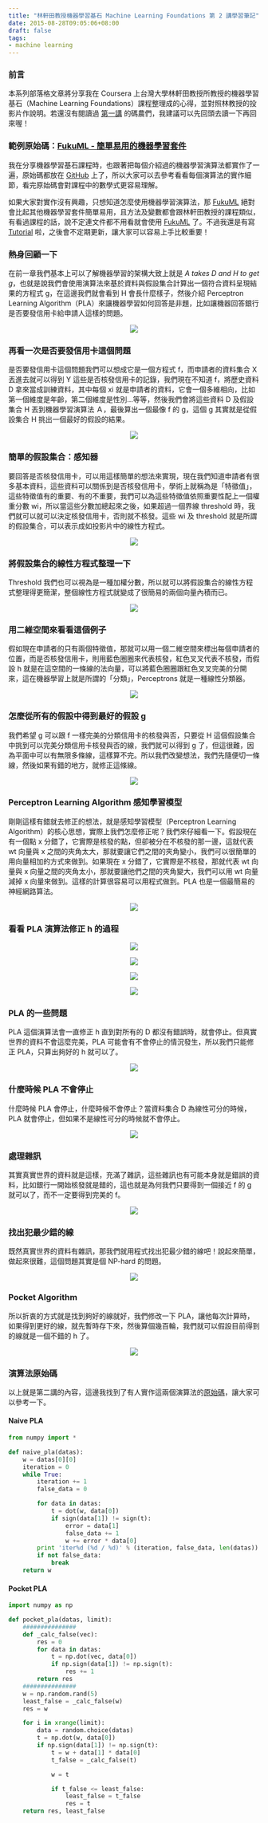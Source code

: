 ```yaml
---
title: "林軒田教授機器學習基石 Machine Learning Foundations 第 2 講學習筆記"
date: 2015-08-28T09:05:06+08:00
draft: false
tags:
- machine learning
---
```


### 前言

本系列部落格文章將分享我在 Coursera 上台灣大學林軒田教授所教授的機器學習基石（Machine Learning Foundations）課程整理成的心得，並對照林教授的投影片作說明。若還沒有閱讀過 [第一講](http://blog.fukuball.com/machine-learning-foundations-by-lin-xuan-tian-di-jiang-xue-xi-bi-ji/) 的碼農們，我建議可以先回頭去讀一下再回來喔！

### 範例原始碼：[FukuML - 簡單易用的機器學習套件](https://github.com/fukuball/fuku-ml)

我在分享機器學習基石課程時，也跟著把每個介紹過的機器學習演算法都實作了一遍，原始碼都放在 [GitHub](https://github.com/fukuball/fuku-ml) 上了，所以大家可以去參考看看每個演算法的實作細節，看完原始碼會對課程中的數學式更容易理解。

如果大家對實作沒有興趣，只想知道怎麼使用機器學習演算法，那 [FukuML](https://github.com/fukuball/fuku-ml) 絕對會比起其他機器學習套件簡單易用，且方法及變數都會跟林軒田教授的課程類似，有看過課程的話，說不定連文件都不用看就會使用 [FukuML](https://github.com/fukuball/fuku-ml) 了。不過我還是有寫 [Tutorial](https://github.com/fukuball/FukuML-Tutorial) 啦，之後會不定期更新，讓大家可以容易上手比較重要！

### 熱身回顧一下

在前一章我們基本上可以了解機器學習的架構大致上就是 *A takes D and H to get g*，也就是說我們會使用演算法來基於資料與假設集合計算出一個符合資料呈現結果的方程式 g，在這邊我們就會看到 H 會長什麼樣子，然後介紹 Perceptron Learning Algorithm（PLA）來讓機器學習如何回答是非題，比如讓機器回答銀行是否要發信用卡給申請人這樣的問題。

<p style="text-align:center">
    <img src="http://static.obeobe.com/image/blog-image/machine-learning-foundations-2-0.png">
</p>

### 再看一次是否要發信用卡這個問題

是否要發信用卡這個問題我們可以想成它是一個方程式 f，而申請者的資料集合 X 丟進去就可以得到 Y 這些是否核發信用卡的記錄，我們現在不知道 f，將歷史資料 D 拿來當成訓練資料，其中每個 xi 就是申請者的資料，它會一個多維相向，比如第一個維度是年齡，第二個維度是性別...等等，然後我們會將這些資料 D 及假設集合 H 丟到機器學習演算法 Ａ，最後算出一個最像 f 的 g，這個 g 其實就是從假設集合 H 挑出一個最好的假設的結果。

<p style="text-align:center">
    <img src="http://static.obeobe.com/image/blog-image/machine-learning-foundations-2-1.png">
</p>

### 簡單的假設集合：感知器

要回答是否核發信用卡，可以用這樣簡單的想法來實現，現在我們知道申請者有很多基本資料，這些資料可以關係到是否核發信用卡，學術上就稱為是「特徵值」，這些特徵值有的重要、有的不重要，我們可以為這些特徵值依照重要性配上一個權重分數 wi，所以當這些分數加總起來之後，如果超過一個界線 threshold 時，我們就可以就可以決定核發信用卡，否則就不核發。這些 wi 及 threshold 就是所謂的假設集合，可以表示成如投影片中的線性方程式。

<p style="text-align:center">
    <img src="http://static.obeobe.com/image/blog-image/machine-learning-foundations-2-2.png">
</p>

### 將假設集合的線性方程式整理一下

Threshold 我們也可以視為是一種加權分數，所以就可以將假設集合的線性方程式整理得更簡潔，整個線性方程式就變成了很簡易的兩個向量內積而已。

<p style="text-align:center">
    <img src="http://static.obeobe.com/image/blog-image/machine-learning-foundations-2-3.png">
</p>

### 用二維空間來看看這個例子

假如現在申請者的只有兩個特徵值，那就可以用一個二維空間來標出每個申請者的位置，而是否核發信用卡，則用藍色圈圈來代表核發，紅色叉叉代表不核發，而假設 h 就是在這空間的一條線的法向量，可以將藍色圈圈跟紅色叉叉完美的分開來，這在機器學習上就是所謂的「分類」，Perceptrons 就是一種線性分類器。

<p style="text-align:center">
    <img src="http://static.obeobe.com/image/blog-image/machine-learning-foundations-2-4.png">
</p>

### 怎麼從所有的假設中得到最好的假設 g

我們希望 g 可以跟 f 一樣完美的分類信用卡的核發與否，只要從 H 這個假設集合中挑到可以完美分類信用卡核發與否的線，我們就可以得到 g 了，但這很難，因為平面中可以有無限多條線，這樣算不完。所以我們改變想法，我們先隨便切一條線，然後如果有錯的地方，就修正這條線。

<p style="text-align:center">
    <img src="http://static.obeobe.com/image/blog-image/machine-learning-foundations-2-5.png">
</p>

### Perceptron Learning Algorithm 感知學習模型

剛剛這樣有錯就去修正的想法，就是感知學習模型（Perceptron Learning Algorithm）的核心思想，實際上我們怎麼修正呢？我們來仔細看一下。假設現在有一個點 x 分錯了，它實際是核發的點，但卻被分在不核發的那一邊，這就代表 wt 向量與 x 之間的夾角太大，那就要讓它們之間的夾角變小，我們可以很簡單的用向量相加的方式來做到。如果現在 x 分錯了，它實際是不核發，那就代表 wt 向量與 x 向量之間的夾角太小，那就要讓他們之間的夾角變大，我們可以用 wt 向量減掉 x 向量來做到。這樣的計算很容易可以用程式做到。PLA 也是一個最簡易的神經網路算法。

<p style="text-align:center">
    <img src="http://static.obeobe.com/image/blog-image/machine-learning-foundations-2-6.png">
</p>

### 看看 PLA 演算法修正 h 的過程

<p style="text-align:center">
    <img src="http://static.obeobe.com/image/blog-image/machine-learning-foundations-2-8.png">
</p>

<p style="text-align:center">
    <img src="http://static.obeobe.com/image/blog-image/machine-learning-foundations-2-9.png">
</p>

<p style="text-align:center">
    <img src="http://static.obeobe.com/image/blog-image/machine-learning-foundations-2-10.png">
</p>

<p style="text-align:center">
    <img src="http://static.obeobe.com/image/blog-image/machine-learning-foundations-2-11.png">
</p>

### PLA 的一些問題

PLA 這個演算法會一直修正 h 直到對所有的 D 都沒有錯誤時，就會停止。但真實世界的資料不會這麼完美，PLA 可能會有不會停止的情況發生，所以我們只能修正 PLA，只算出夠好的 h 就可以了。

<p style="text-align:center">
    <img src="http://static.obeobe.com/image/blog-image/machine-learning-foundations-2-12.png">
</p>

### 什麼時候 PLA 不會停止

什麼時候 PLA 會停止，什麼時候不會停止？當資料集合 D 為線性可分的時候，PLA 就會停止，但如果不是線性可分的時候就不會停止。

<p style="text-align:center">
    <img src="http://static.obeobe.com/image/blog-image/machine-learning-foundations-2-13.png">
</p>

### 處理雜訊

其實真實世界的資料就是這樣，充滿了雜訊，這些雜訊也有可能本身就是錯誤的資料，比如銀行一開始核發就是錯的，這也就是為何我們只要得到一個接近 f 的 g 就可以了，而不一定要得到完美的 f。

<p style="text-align:center">
    <img src="http://static.obeobe.com/image/blog-image/machine-learning-foundations-2-14.png">
</p>

### 找出犯最少錯的線

既然真實世界的資料有雜訊，那我們就用程式找出犯最少錯的線吧！說起來簡單，做起來很難，這個問題其實是個 NP-hard 的問題。

<p style="text-align:center">
    <img src="http://static.obeobe.com/image/blog-image/machine-learning-foundations-2-15.png">
</p>

### Pocket Algorithm

所以折衷的方式就是找到夠好的線就好，我們修改一下 PLA，讓他每次計算時，如果得到更好的線，就先暫時存下來，然後算個幾百輪，我們就可以假設目前得到的線就是一個不錯的 h 了。

<p style="text-align:center">
    <img src="http://static.obeobe.com/image/blog-image/machine-learning-foundations-2-16.png">
</p>

### 演算法原始碼

以上就是第二講的內容，這邊我找到了有人實作這兩個演算法的[原始碼](http://wizmann.tk/ml-foundations-pla.html)，讓大家可以參考一下。

#### Naive PLA

```python
from numpy import *

def naive_pla(datas):
    w = datas[0][0]
    iteration = 0
    while True:
        iteration += 1
        false_data = 0

        for data in datas:
            t = dot(w, data[0])
            if sign(data[1]) != sign(t):
                error = data[1]
                false_data += 1
                w += error * data[0]
        print 'iter%d (%d / %d)' % (iteration, false_data, len(datas))
        if not false_data:
            break
    return w
```

#### Pocket PLA

```python
import numpy as np

def pocket_pla(datas, limit):
    ###############
    def _calc_false(vec):
        res = 0
        for data in datas:
            t = np.dot(vec, data[0])
            if np.sign(data[1]) != np.sign(t):
                res += 1
        return res
    ###############
    w = np.random.rand(5)
    least_false = _calc_false(w)
    res = w

    for i in xrange(limit):
        data = random.choice(datas)
        t = np.dot(w, data[0])
        if np.sign(data[1]) != np.sign(t):
            t = w + data[1] * data[0]
            t_false = _calc_false(t)

            w = t

            if t_false <= least_false:
                least_false = t_false
                res = t
    return res, least_false
```

